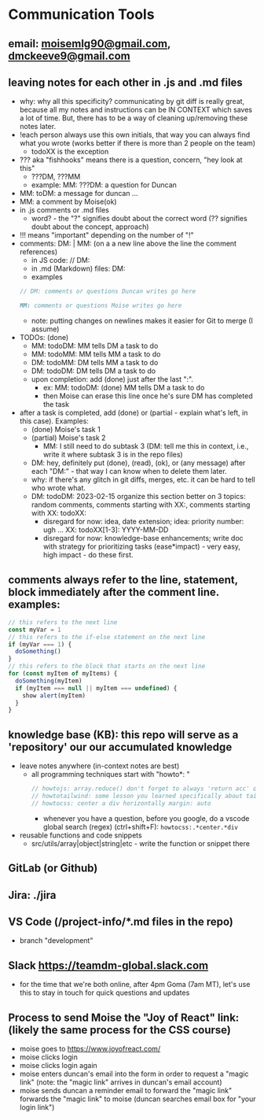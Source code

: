 # Communication Tools

## email: moisemlg90@gmail.com, dmckeeve9@gmail.com

## leaving notes for each other in .js and .md files

- why: why all this specificity? communicating by git diff is really great, because all my notes and instructions can be IN CONTEXT which saves a lot of time. But, there has to be a way of cleaning up/removing these notes later.
- !each person always use this own initials, that way you can always find what you wrote (works better if there is more than 2 people on the team)
  - todoXX is the exception
- ??? aka "fishhooks" means there is a question, concern, "hey look at this"
  - ???DM, ???MM
  - example: MM: ???DM: a question for Duncan
- MM: toDM: a message for duncan ...
- MM: a comment by Moise(ok)
- in .js comments or .md files
  - word? - the "?" signifies doubt about the correct word (?? signifies doubt about the concept, approach)
- !!! means "important" depending on the number of "!"
- comments: DM: | MM: (on a a new line above the line the comment references)
  - in JS code: // DM:
  - in .md (Markdown) files: DM:
  - examples
  ```js
  // DM: comments or questions Duncan writes go here
  ```
  ```markdown
  MM: comments or questions Moise writes go here
  ```
  - note: putting changes on newlines makes it easier for Git to merge (I assume)
- TODOs: (done)
  - MM: todoDM: MM tells DM a task to do
  - MM: todoMM: MM tells MM a task to do
  - DM: todoMM: DM tells MM a task to do
  - DM: todoDM: DM tells DM a task to do
  - upon completion: add (done) just after the last ":".
    - ex: MM: todoDM: (done) MM tells DM a task to do
    - then Moise can erase this line once he's sure DM has completed the task
- after a task is completed, add (done) or (partial - explain what's left, in this case). Examples:
  - (done) Moise's task 1
  - (partial) Moise's task 2
    - MM: I still need to do subtask 3 (DM: tell me this in context, i.e., write it where subtask 3 is in the repo files)
  - DM: hey, definitely put (done), (read), (ok), or (any message) after each "DM:" - that way I can know when to delete them later.
  - why: if there's any glitch in git diffs, merges, etc. it can be hard to tell who wrote what.
  - DM: todoDM: 2023-02-15 organize this section better on 3 topics: random comments, comments starting with XX:, comments starting with XX: todoXX:
    - disregard for now: idea, date extension; idea: priority number: ugh ... XX: todoXX[1-3]: YYYY-MM-DD
    - disregard for now: knowledge-base enhancements; write doc with strategy for prioritizing tasks (ease\*impact) - very easy, high impact - do these first.

## comments always refer to the line, statement, block immediately after the comment line. examples:
```js
// this refers to the next line
const myVar = 1
// this refers to the if-else statement on the next line
if (myVar === 1) {
  doSomething()
}
// this refers to the block that starts on the next line
for (const myItem of myItems) {
  doSomething(myItem)
  if (myItem === null || myItem === undefined) {
    show alert(myItem)
  }
}

```
## knowledge base (KB): this repo will serve as a 'repository' our our accumulated knowledge

- leave notes anywhere (in-context notes are best)
  - all programming techniques start with "howto\*: "
    ```js
    // howtojs: array.reduce() don't forget to always 'return acc' or you'll get a weird error that includes the number 7
    // howtotailwind: some lesson you learned specifically about tailwindcss
    // howtocss: center a div horizontally margin: auto
    ```
    - whenever you have a question, before you google, do a vscode global search (regex) (ctrl+shift+F): `howtocss:.*center.*div`
- reusable functions and code snippets
  - src/utils/array|object|string|etc - write the function or snippet there

## GitLab (or Github)

## Jira: ./jira

## VS Code (/project-info/\*.md files in the repo)

- branch "development"

## Slack https://teamdm-global.slack.com

- for the time that we're both online, after 4pm Goma (7am MT), let's use this to stay in touch for quick questions and updates


## Process to send Moise the "Joy of React" link: (likely the same process for the CSS course)
* moise goes to https://www.joyofreact.com/
* moise clicks login
* moise clicks login again
* moise enters duncan's email into the form in order to request a "magic link" (note: the "magic link" arrives in duncan's email account)
* moise sends duncan a reminder email to forward the "magic link"
forwards the "magic link" to moise (duncan searches email box for "your login link")

